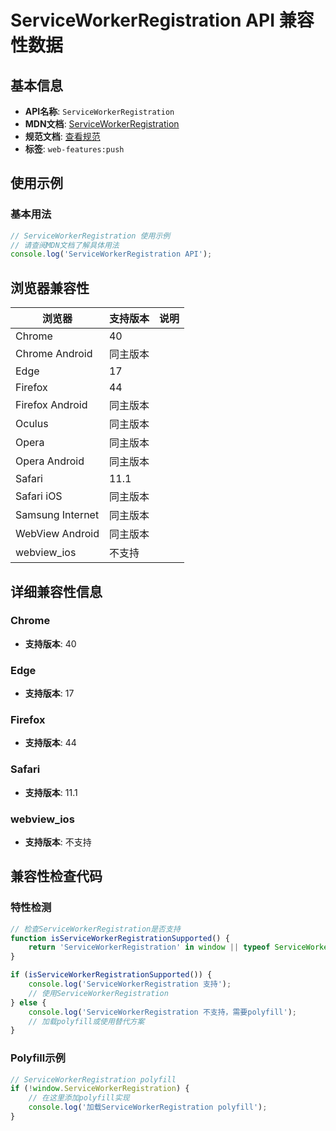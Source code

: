 # ServiceWorkerRegistration API 兼容性数据

## 基本信息

- **API名称**: `ServiceWorkerRegistration`
- **MDN文档**: [ServiceWorkerRegistration](https://developer.mozilla.org/docs/Web/API/ServiceWorkerRegistration)
- **规范文档**: [查看规范](https://w3c.github.io/ServiceWorker/#serviceworkerregistration-interface,https://w3c.github.io/push-api/#extensions-to-the-serviceworkerregistration-interface)
- **标签**: `web-features:push`

## 使用示例

### 基本用法

```javascript
// ServiceWorkerRegistration 使用示例
// 请查阅MDN文档了解具体用法
console.log('ServiceWorkerRegistration API');
```

## 浏览器兼容性

| 浏览器 | 支持版本 | 说明 |
|--------|----------|------|
| Chrome | 40 |  |
| Chrome Android | 同主版本 |  |
| Edge | 17 |  |
| Firefox | 44 |  |
| Firefox Android | 同主版本 |  |
| Oculus | 同主版本 |  |
| Opera | 同主版本 |  |
| Opera Android | 同主版本 |  |
| Safari | 11.1 |  |
| Safari iOS | 同主版本 |  |
| Samsung Internet | 同主版本 |  |
| WebView Android | 同主版本 |  |
| webview_ios | 不支持 |  |

## 详细兼容性信息

### Chrome

- **支持版本**: 40

### Edge

- **支持版本**: 17

### Firefox

- **支持版本**: 44

### Safari

- **支持版本**: 11.1

### webview_ios

- **支持版本**: 不支持

## 兼容性检查代码

### 特性检测

```javascript
// 检查ServiceWorkerRegistration是否支持
function isServiceWorkerRegistrationSupported() {
    return 'ServiceWorkerRegistration' in window || typeof ServiceWorkerRegistration !== 'undefined';
}

if (isServiceWorkerRegistrationSupported()) {
    console.log('ServiceWorkerRegistration 支持');
    // 使用ServiceWorkerRegistration
} else {
    console.log('ServiceWorkerRegistration 不支持，需要polyfill');
    // 加载polyfill或使用替代方案
}
```

### Polyfill示例

```javascript
// ServiceWorkerRegistration polyfill
if (!window.ServiceWorkerRegistration) {
    // 在这里添加polyfill实现
    console.log('加载ServiceWorkerRegistration polyfill');
}
```

